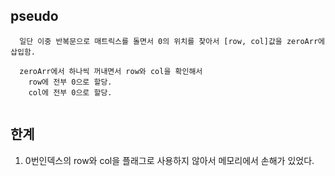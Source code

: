 ## pseudo
```
  일단 이중 반복문으로 매트릭스를 돌면서 0의 위치를 찾아서 [row, col]값을 zeroArr에 삽입함.
  
  zeroArr에서 하나씩 꺼내면서 row와 col을 확인해서
    row에 전부 0으로 할당.
    col에 전부 0으로 할당.
  
```

## 한계
1. 0번인덱스의 row와 col을 플래그로 사용하지 않아서 메모리에서 손해가 있었다.
